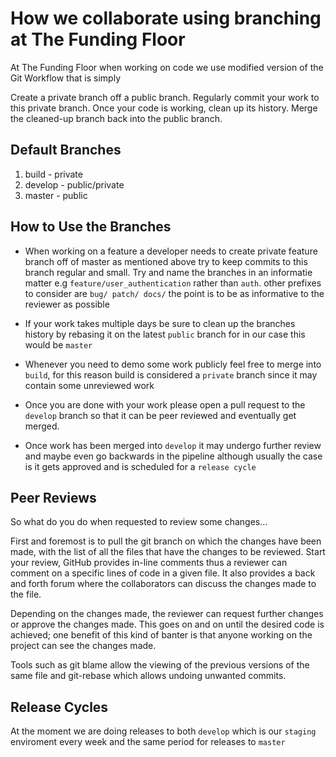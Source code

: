 # How we collaborate using branching at The Funding Floor 
At The Funding Floor when working on code we use modified version of the Git Workflow that is simply 

Create a private branch off a public branch.
Regularly commit your work to this private branch.
Once your code is working, clean up its history.
Merge the cleaned-up branch back into the public branch.


## Default Branches
1. build - private
2. develop  - public/private
3. master - public  


## How to Use the Branches 
- When working on a feature a developer needs to create private feature branch off of master as mentioned above try to keep commits to this branch regular and small. Try and name the branches in an informatie matter e.g `feature/user_authentication` rather than `auth`. other prefixes to consider are `bug/ patch/ docs/` the point is to be as informative to the reviewer as possible

- If your work takes multiple days be sure to clean up the branches history by rebasing it on the latest `public` branch for in our case this would be `master` 

- Whenever you need to demo some work publicly feel free to merge into `build`, for this reason build is considered a `private` branch since it may contain some unreviewed work 

- Once you are done with your work please open a pull request to the `develop` branch so that it can be peer reviewed and eventually get merged. 

- Once work has been merged into `develop` it may undergo further review and maybe even go backwards in the pipeline although usually the case is it gets approved and is scheduled for a `release cycle`

## Peer Reviews 
So what do you do when requested to review some changes…

First and foremost is to pull the git branch on which the changes have been made, with the list of all the files that have the changes to be reviewed. Start your review, GitHub provides in-line comments thus a reviewer can comment on a specific lines of code in a given file. It also provides a back and forth forum where the collaborators can discuss the changes made to the file.

Depending on the changes made, the reviewer can request further changes or approve the changes made. This goes on and on until the desired code is achieved; one benefit of this kind of banter is that anyone working on the project can see the changes made.

Tools such as git blame allow the viewing of the previous versions of the same file and git-rebase which allows undoing unwanted commits.

## Release Cycles 
At the moment we are doing releases to both `develop` which is our `staging` enviroment every week and the same period for releases to `master`





